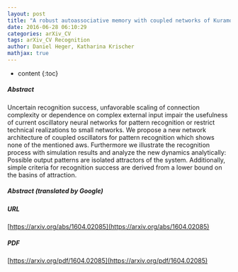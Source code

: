 ```yaml
---
layout: post
title: "A robust autoassociative memory with coupled networks of Kuramoto-type oscillators"
date: 2016-06-28 06:10:29
categories: arXiv_CV
tags: arXiv_CV Recognition
author: Daniel Heger, Katharina Krischer
mathjax: true
---
```


* content
{:toc}

##### Abstract
Uncertain recognition success, unfavorable scaling of connection complexity or dependence on complex external input impair the usefulness of current oscillatory neural networks for pattern recognition or restrict technical realizations to small networks. We propose a new network architecture of coupled oscillators for pattern recognition which shows none of the mentioned aws. Furthermore we illustrate the recognition process with simulation results and analyze the new dynamics analytically: Possible output patterns are isolated attractors of the system. Additionally, simple criteria for recognition success are derived from a lower bound on the basins of attraction.

##### Abstract (translated by Google)


##### URL
[https://arxiv.org/abs/1604.02085](https://arxiv.org/abs/1604.02085)

##### PDF
[https://arxiv.org/pdf/1604.02085](https://arxiv.org/pdf/1604.02085)

